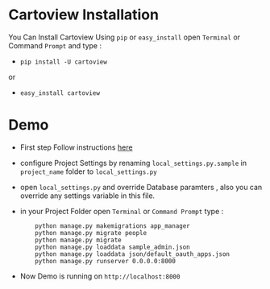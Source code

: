 # Cartoview Installation
You Can Install Cartoview Using ```pip``` or ```easy_install``` open ```Terminal``` or Command ```Prompt``` and type :
- ```pip install -U cartoview```

or

- ```easy_install cartoview```

# Demo
- First step Follow instructions [here][1]

- configure Project Settings by renaming ```local_settings.py.sample``` in  ```project_name``` folder to ```local_settings.py```

- open ```local_settings.py``` and override Database paramters , also you can override any settings variable in this file.

- in your Project Folder open ```Terminal``` or ```Command Prompt```  type :

    ``` 
        python manage.py makemigrations app_manager
    	python manage.py migrate people
    	python manage.py migrate
    	python manage.py loaddata sample_admin.json
    	python manage.py loaddata json/default_oauth_apps.json
    	python manage.py runserver 0.0.0.0:8000 
    ```
- Now Demo is running on ```http://localhost:8000```

[1]: https://github.com/cartologic/cartoview-project-template
